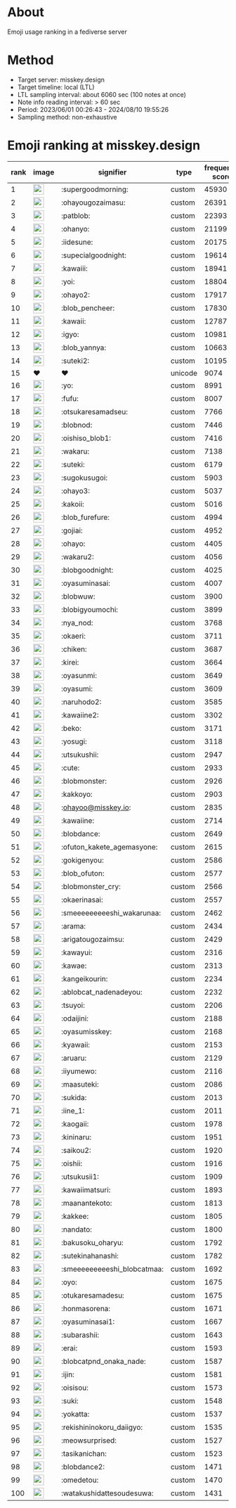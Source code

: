# About
Emoji usage ranking in a fediverse server

# Method
- Target server: misskey.design
- Target timeline: local (LTL)
- LTL sampling interval: about 6060 sec (100 notes at once)
- Note info reading interval: > 60 sec
- Period: 2023/06/01 00:26:43 - 2024/08/10 19:55:26 
- Sampling method: non-exhaustive

# Emoji ranking at misskey.design

|rank|image|signifier|type|frequency score|
|----|----|----|----|----|
|1|<img height="24" src="https://misskey.design/emoji/supergoodmorning.webp">|:supergoodmorning:|custom|45930|
|2|<img height="24" src="https://misskey.design/emoji/ohayougozaimasu.webp">|:ohayougozaimasu:|custom|26391|
|3|<img height="24" src="https://misskey.design/emoji/patblob.webp">|:patblob:|custom|22393|
|4|<img height="24" src="https://misskey.design/emoji/ohanyo.webp">|:ohanyo:|custom|21199|
|5|<img height="24" src="https://misskey.design/emoji/iidesune.webp">|:iidesune:|custom|20175|
|6|<img height="24" src="https://misskey.design/emoji/supecialgoodnight.webp">|:supecialgoodnight:|custom|19614|
|7|<img height="24" src="https://misskey.design/emoji/kawaiii.webp">|:kawaiii:|custom|18941|
|8|<img height="24" src="https://misskey.design/emoji/yoi.webp">|:yoi:|custom|18804|
|9|<img height="24" src="https://misskey.design/emoji/ohayo2.webp">|:ohayo2:|custom|17917|
|10|<img height="24" src="https://misskey.design/emoji/blob_pencheer.webp">|:blob_pencheer:|custom|17830|
|11|<img height="24" src="https://misskey.design/emoji/kawaii.webp">|:kawaii:|custom|12787|
|12|<img height="24" src="https://misskey.design/emoji/igyo.webp">|:igyo:|custom|10981|
|13|<img height="24" src="https://misskey.design/emoji/blob_yannya.webp">|:blob_yannya:|custom|10663|
|14|<img height="24" src="https://misskey.design/emoji/suteki2.webp">|:suteki2:|custom|10195|
|15|❤|❤|unicode|9074|
|16|<img height="24" src="https://misskey.design/emoji/yo.webp">|:yo:|custom|8991|
|17|<img height="24" src="https://misskey.design/emoji/fufu.webp">|:fufu:|custom|8007|
|18|<img height="24" src="https://misskey.design/emoji/otsukaresamadseu.webp">|:otsukaresamadseu:|custom|7766|
|19|<img height="24" src="https://misskey.design/emoji/blobnod.webp">|:blobnod:|custom|7446|
|20|<img height="24" src="https://misskey.design/emoji/oishiso_blob1.webp">|:oishiso_blob1:|custom|7416|
|21|<img height="24" src="https://misskey.design/emoji/wakaru.webp">|:wakaru:|custom|7138|
|22|<img height="24" src="https://misskey.design/emoji/suteki.webp">|:suteki:|custom|6179|
|23|<img height="24" src="https://misskey.design/emoji/sugokusugoi.webp">|:sugokusugoi:|custom|5903|
|24|<img height="24" src="https://misskey.design/emoji/ohayo3.webp">|:ohayo3:|custom|5037|
|25|<img height="24" src="https://misskey.design/emoji/kakoii.webp">|:kakoii:|custom|5016|
|26|<img height="24" src="https://misskey.design/emoji/blob_furefure.webp">|:blob_furefure:|custom|4994|
|27|<img height="24" src="https://misskey.design/emoji/gojiai.webp">|:gojiai:|custom|4952|
|28|<img height="24" src="https://misskey.design/emoji/ohayo.webp">|:ohayo:|custom|4405|
|29|<img height="24" src="https://misskey.design/emoji/wakaru2.webp">|:wakaru2:|custom|4056|
|30|<img height="24" src="https://misskey.design/emoji/blobgoodnight.webp">|:blobgoodnight:|custom|4025|
|31|<img height="24" src="https://misskey.design/emoji/oyasuminasai.webp">|:oyasuminasai:|custom|4007|
|32|<img height="24" src="https://misskey.design/emoji/blobwuw.webp">|:blobwuw:|custom|3900|
|33|<img height="24" src="https://misskey.design/emoji/blobigyoumochi.webp">|:blobigyoumochi:|custom|3899|
|34|<img height="24" src="https://misskey.design/emoji/nya_nod.webp">|:nya_nod:|custom|3768|
|35|<img height="24" src="https://misskey.design/emoji/okaeri.webp">|:okaeri:|custom|3711|
|36|<img height="24" src="https://misskey.design/emoji/chiken.webp">|:chiken:|custom|3687|
|37|<img height="24" src="https://misskey.design/emoji/kirei.webp">|:kirei:|custom|3664|
|38|<img height="24" src="https://misskey.design/emoji/oyasunmi.webp">|:oyasunmi:|custom|3649|
|39|<img height="24" src="https://misskey.design/emoji/oyasumi.webp">|:oyasumi:|custom|3609|
|40|<img height="24" src="https://misskey.design/emoji/naruhodo2.webp">|:naruhodo2:|custom|3585|
|41|<img height="24" src="https://misskey.design/emoji/kawaiine2.webp">|:kawaiine2:|custom|3302|
|42|<img height="24" src="https://misskey.design/emoji/beko.webp">|:beko:|custom|3171|
|43|<img height="24" src="https://misskey.design/emoji/yosugi.webp">|:yosugi:|custom|3118|
|44|<img height="24" src="https://misskey.design/emoji/utsukushii.webp">|:utsukushii:|custom|2947|
|45|<img height="24" src="https://misskey.design/emoji/cute.webp">|:cute:|custom|2933|
|46|<img height="24" src="https://misskey.design/emoji/blobmonster.webp">|:blobmonster:|custom|2926|
|47|<img height="24" src="https://misskey.design/emoji/kakkoyo.webp">|:kakkoyo:|custom|2903|
|48|<img height="24" src="https://misskey.design/emoji/ohayoo.webp">|:ohayoo@misskey.io:|custom|2835|
|49|<img height="24" src="https://misskey.design/emoji/kawaiine.webp">|:kawaiine:|custom|2714|
|50|<img height="24" src="https://misskey.design/emoji/blobdance.webp">|:blobdance:|custom|2649|
|51|<img height="24" src="https://misskey.design/emoji/ofuton_kakete_agemasyone.webp">|:ofuton_kakete_agemasyone:|custom|2615|
|52|<img height="24" src="https://misskey.design/emoji/gokigenyou.webp">|:gokigenyou:|custom|2586|
|53|<img height="24" src="https://misskey.design/emoji/blob_ofuton.webp">|:blob_ofuton:|custom|2577|
|54|<img height="24" src="https://misskey.design/emoji/blobmonster_cry.webp">|:blobmonster_cry:|custom|2566|
|55|<img height="24" src="https://misskey.design/emoji/okaerinasai.webp">|:okaerinasai:|custom|2557|
|56|<img height="24" src="https://misskey.design/emoji/smeeeeeeeeeshi_wakarunaa.webp">|:smeeeeeeeeeshi_wakarunaa:|custom|2462|
|57|<img height="24" src="https://misskey.design/emoji/arama.webp">|:arama:|custom|2434|
|58|<img height="24" src="https://misskey.design/emoji/arigatougozaimsu.webp">|:arigatougozaimsu:|custom|2429|
|59|<img height="24" src="https://misskey.design/emoji/kawayui.webp">|:kawayui:|custom|2316|
|60|<img height="24" src="https://misskey.design/emoji/kawae.webp">|:kawae:|custom|2313|
|61|<img height="24" src="https://misskey.design/emoji/kangeikourin.webp">|:kangeikourin:|custom|2234|
|62|<img height="24" src="https://misskey.design/emoji/ablobcat_nadenadeyou.webp">|:ablobcat_nadenadeyou:|custom|2232|
|63|<img height="24" src="https://misskey.design/emoji/tsuyoi.webp">|:tsuyoi:|custom|2206|
|64|<img height="24" src="https://misskey.design/emoji/odaijini.webp">|:odaijini:|custom|2188|
|65|<img height="24" src="https://misskey.design/emoji/oyasumisskey.webp">|:oyasumisskey:|custom|2168|
|66|<img height="24" src="https://misskey.design/emoji/kyawaii.webp">|:kyawaii:|custom|2153|
|67|<img height="24" src="https://misskey.design/emoji/aruaru.webp">|:aruaru:|custom|2129|
|68|<img height="24" src="https://misskey.design/emoji/iiyumewo.webp">|:iiyumewo:|custom|2116|
|69|<img height="24" src="https://misskey.design/emoji/maasuteki.webp">|:maasuteki:|custom|2086|
|70|<img height="24" src="https://misskey.design/emoji/sukida.webp">|:sukida:|custom|2013|
|71|<img height="24" src="https://misskey.design/emoji/iine_1.webp">|:iine_1:|custom|2011|
|72|<img height="24" src="https://misskey.design/emoji/kaogaii.webp">|:kaogaii:|custom|1978|
|73|<img height="24" src="https://misskey.design/emoji/kininaru.webp">|:kininaru:|custom|1951|
|74|<img height="24" src="https://misskey.design/emoji/saikou2.webp">|:saikou2:|custom|1920|
|75|<img height="24" src="https://misskey.design/emoji/oishii.webp">|:oishii:|custom|1916|
|76|<img height="24" src="https://misskey.design/emoji/utsukusii1.webp">|:utsukusii1:|custom|1909|
|77|<img height="24" src="https://misskey.design/emoji/kawaiimatsuri.webp">|:kawaiimatsuri:|custom|1893|
|78|<img height="24" src="https://misskey.design/emoji/maanantekoto.webp">|:maanantekoto:|custom|1813|
|79|<img height="24" src="https://misskey.design/emoji/kakkee.webp">|:kakkee:|custom|1805|
|80|<img height="24" src="https://misskey.design/emoji/nandato.webp">|:nandato:|custom|1800|
|81|<img height="24" src="https://misskey.design/emoji/bakusoku_oharyu.webp">|:bakusoku_oharyu:|custom|1792|
|82|<img height="24" src="https://misskey.design/emoji/sutekinahanashi.webp">|:sutekinahanashi:|custom|1782|
|83|<img height="24" src="https://misskey.design/emoji/smeeeeeeeeeshi_blobcatmaa.webp">|:smeeeeeeeeeshi_blobcatmaa:|custom|1692|
|84|<img height="24" src="https://misskey.design/emoji/oyo.webp">|:oyo:|custom|1675|
|85|<img height="24" src="https://misskey.design/emoji/otukaresamadesu.webp">|:otukaresamadesu:|custom|1675|
|86|<img height="24" src="https://misskey.design/emoji/honmasorena.webp">|:honmasorena:|custom|1671|
|87|<img height="24" src="https://misskey.design/emoji/oyasuminasai1.webp">|:oyasuminasai1:|custom|1667|
|88|<img height="24" src="https://misskey.design/emoji/subarashii.webp">|:subarashii:|custom|1643|
|89|<img height="24" src="https://misskey.design/emoji/erai.webp">|:erai:|custom|1593|
|90|<img height="24" src="https://misskey.design/emoji/blobcatpnd_onaka_nade.webp">|:blobcatpnd_onaka_nade:|custom|1587|
|91|<img height="24" src="https://misskey.design/emoji/ijin.webp">|:ijin:|custom|1581|
|92|<img height="24" src="https://misskey.design/emoji/oisisou.webp">|:oisisou:|custom|1573|
|93|<img height="24" src="https://misskey.design/emoji/suki.webp">|:suki:|custom|1548|
|94|<img height="24" src="https://misskey.design/emoji/yokatta.webp">|:yokatta:|custom|1537|
|95|<img height="24" src="https://misskey.design/emoji/rekishininokoru_daiigyo.webp">|:rekishininokoru_daiigyo:|custom|1535|
|96|<img height="24" src="https://misskey.design/emoji/meowsurprised.webp">|:meowsurprised:|custom|1527|
|97|<img height="24" src="https://misskey.design/emoji/tasikanichan.webp">|:tasikanichan:|custom|1523|
|98|<img height="24" src="https://misskey.design/emoji/blobdance2.webp">|:blobdance2:|custom|1471|
|99|<img height="24" src="https://misskey.design/emoji/omedetou.webp">|:omedetou:|custom|1470|
|100|<img height="24" src="https://misskey.design/emoji/watakushidattesoudesuwa.webp">|:watakushidattesoudesuwa:|custom|1431|
